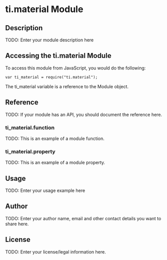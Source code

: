 # ti.material Module

## Description

TODO: Enter your module description here

## Accessing the ti.material Module

To access this module from JavaScript, you would do the following:

    var ti_material = require("ti.material");

The ti_material variable is a reference to the Module object.

## Reference

TODO: If your module has an API, you should document
the reference here.

### ti_material.function

TODO: This is an example of a module function.

### ti_material.property

TODO: This is an example of a module property.

## Usage

TODO: Enter your usage example here

## Author

TODO: Enter your author name, email and other contact
details you want to share here.

## License

TODO: Enter your license/legal information here.
